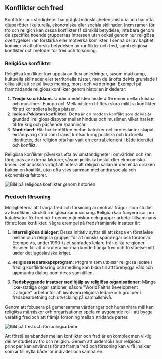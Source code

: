 ## Konflikter och fred

Konflikter och stridigheter har präglat mänsklighetens historia och har ofta djupa rötter i kulturella, ekonomiska eller sociala skillnader. Inom ramen för tro och religion kan dessa konflikter få särskild betydelse, inte bara genom de specifika troende gruppernas intressen utan också genom hur religiösa övertygelser kan förstärka eller motverka konflikter. I denna del av kapitlet kommer vi att utforska betydelsen av konflikter och fred, samt religiösa konflikter och metoder för fred och försoning.

### Religiösa konflikter

Religiösa konflikter kan uppstå av flera anledningar, såsom maktkamp, kulturella skillnader eller territoriella tvister, men de är ofta delvis grundade i olika sätt att se på livets mening, moral och värderingar. Exempel på framträdande religiösa konflikter genom historien inkluderar:

1. **Tredje korsriddaret**: Under medeltiden ledde differenser mellan kristna och muslimer i Europa och Mellanöstern till flera stora militära konflikter för att kontrollera heliga platser.
2. **Indien-Pakistan konflikten**: Detta är en modern konflikt som delvis är grundad i religiösa dispyter mellan hinduer och muslimer, vilket har lett till tre krig och pågående spänningar.
3. **Nordirland**: Här har konflikten mellan katoliker och protestanter skapat en långvarig strid som främst kretsar kring politiska och kulturella identiteter, där religion ofta har varit en central element i både identitet och konflikt.

Religiösa konflikter påverkas ofta av omständigheter i omvärlden och kan fördjupas av externa faktorer, såsom politiska beslut eller ekonomiska kriser. Det är också viktigt att notera att religion sällan är den enda orsaken bakom en konflikt, utan ofta vävs samman med andra sociala och ekonomiska faktorer.

![Bild på religiösa konflikter genom historien](https://example.com/religious_conflicts_history)

### Fred och försoning

Möjligheterna att främja fred och försoning är centrala frågor inom studiet av konflikter, särskilt i religiösa sammanhang. Religion kan fungera som en katalysator för fred när troende människor och grupper arbetar tillsammans för att lösa konflikter. Några exempel på fredsfrämjande insatser är:

1. **Interreligiösa dialoger**: Dessa initiativ syftar till att skapa en förståelse mellan olika religösa grupper för att minska spänningar och fördomar. Exempelvis, under 1990-talet samlades ledare från olika religioner i Bosnien för att diskutera hur man kunde främja fred och förståelse mitt under det jugoslaviska kriget.
   
2. **Religiösa ledarskapsprogram**: Program som utbildar religiösa ledare i fredlig konfliktlösning och medling kan bidra till att förebygga våld och uppmuntra dialog inom deras samhällen.

3. **Fredsbyggande insatser med hjälp av religiösa organisationer**: Många icke-statliga organisationer, såsom "World Faiths Development Dialogue", arbetar för att involvera religiösa ledare och grupper i fredsbearbetning och utveckling på samhällsnivå.

Genom att fokusera på gemensamma värderingar och humanitära mål kan religiösa människor och organisationer spela en avgörande roll i att bygga varaktig fred och att främja försoning mellan stridande parter.

![Bild på fred och försoningsarbete](https://example.com/peace_and_reconciliation)

Att förstå sambanden mellan konflikter och fred är en komplex men viktig del av studiet av tro och religion. Genom att undersöka hur religiösa principer kan användas för att främja fred och försoning kan vi få insikter som är till nytta både för individer och samhällen.
